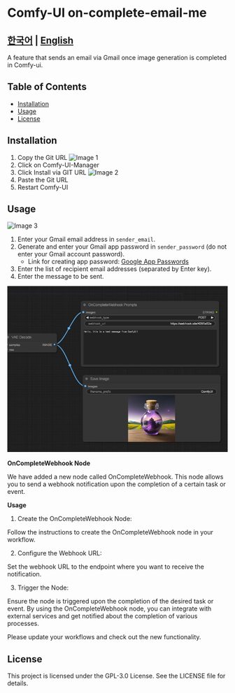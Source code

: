 # Comfy-UI on-complete-email-me

[한국어](./README_kr.md) | [English](/)
---

A feature that sends an email via Gmail once image generation is completed in Comfy-ui.

## Table of Contents
- [Installation](#installation)
- [Usage](#usage)
- [License](#license)

## Installation


1. Copy the Git URL
![Image 1](docs/images/install01.jpg)
2. Click on Comfy-UI-Manager
3. Click Install via GIT URL
![Image 2](docs/images/install02.jpg)
4. Paste the Git URL
5. Restart Comfy-UI

## Usage

![Image 3](docs/images/usage01.jpg)
1. Enter your Gmail email address in `sender_email`.
2. Generate and enter your Gmail app password in `sender_password` (do not enter your Gmail account password).
   - Link for creating app password: [Google App Passwords](https://myaccount.google.com/apppasswords)
3. Enter the list of recipient email addresses (separated by Enter key).
4. Enter the message to be sent.

![Image 4](docs/images/usage02.jpg)

**OnCompleteWebhook Node**

We have added a new node called OnCompleteWebhook. This node allows you to send a webhook notification upon the completion of a certain task or event.

**Usage**

1. Create the OnCompleteWebhook Node:

Follow the instructions to create the OnCompleteWebhook node in your workflow.

2. Configure the Webhook URL:

Set the webhook URL to the endpoint where you want to receive the notification.

3. Trigger the Node:

Ensure the node is triggered upon the completion of the desired task or event.
By using the OnCompleteWebhook node, you can integrate with external services and get notified about the completion of various processes.

Please update your workflows and check out the new functionality.

## License

This project is licensed under the GPL-3.0 License. See the LICENSE file for details.

